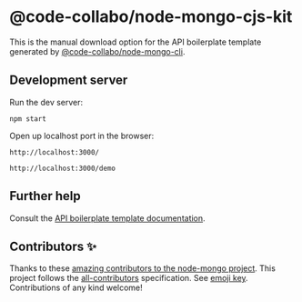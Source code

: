 # @code-collabo/node-mongo-cjs-kit

This is the manual download option for the API boilerplate template generated by [@code-collabo/node-mongo-cli](https://code-collabo.gitbook.io/node-mongo/).

## Development server

Run the dev server:
````
npm start
````
Open up localhost port in the browser:
````
http://localhost:3000/
````
````
http://localhost:3000/demo
````

## Further help

Consult the [API boilerplate template documentation](https://code-collabo.gitbook.io/node-mongo/boilerplate-templates).

## Contributors ✨

Thanks to these [amazing contributors to the node-mongo project](https://github.com/code-collabo/node-mongo-cli#appreciation). This project follows the [all-contributors](https://github.com/all-contributors/all-contributors) specification. See [emoji key](https://allcontributors.org/docs/en/emoji-key). Contributions of any kind welcome!
